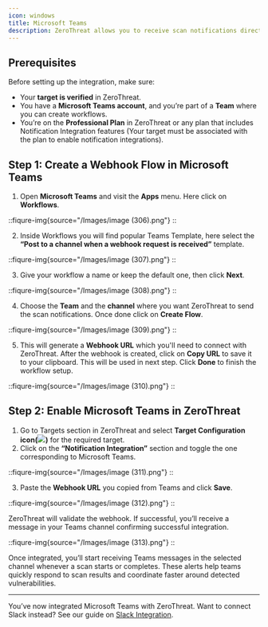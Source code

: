 ```yaml
---
icon: windows
title: Microsoft Teams
description: ZeroThreat allows you to receive scan notifications directly in your **Microsoft Teams** channel. This integration helps your team stay updated when a scan **starts** and when it **completes**, so developers and security engineers can respond more quickly to potential issues.
---
```



## Prerequisites

Before setting up the integration, make sure:

* Your **target is verified** in ZeroThreat.
* You have a **Microsoft Teams account**, and you’re part of a **Team** where you can create workflows.
* You’re on the **Professional Plan** in ZeroThreat or any plan that includes Notification Integration features (Your target must be associated with the plan to enable notification integrations).

## Step 1: Create a Webhook Flow in Microsoft Teams

1. Open **Microsoft Teams** and visit the **Apps** menu. Here click on **Workflows**.

::fiqure-img{source="/Images/image (306).png"}
::


2. Inside Workflows you will find popular Teams Template, here select the **“Post to a channel when a webhook request is received”** template.

::fiqure-img{source="/Images/image (307).png"}
::
<!-- <figure><img src="../../.gitbook/assets/MicrosoftTeams-image (41).png" alt="" width="563"><figcaption></figcaption></figure> -->

3. Give your workflow a name or keep the default one, then click **Next**.

::fiqure-img{source="/Images/image (308).png"}
::
<!-- <figure><img src="../../.gitbook/assets/MicrosoftTeams-image (42).png" alt="" width="563"><figcaption></figcaption></figure> -->

4. Choose the **Team** and the **channel** where you want ZeroThreat to send the scan notifications. Once done click on **Create Flow**.

::fiqure-img{source="/Images/image (309).png"}
::
<!-- <figure><img src="../../.gitbook/assets/MicrosoftTeams-image (43).png" alt="" width="563"><figcaption></figcaption></figure> -->

5. This will generate a **Webhook URL** which you'll need to connect with ZeroThreat. After the webhook is created, click on **Copy URL** to save it to your clipboard. This will be used in next step. Click **Done** to finish the workflow setup.

::fiqure-img{source="/Images/image (310).png"}
::
<!-- <figure><img src="../../.gitbook/assets/MicrosoftTeams-image (44).png" alt="" width="563"><figcaption></figcaption></figure> -->

## Step 2: Enable Microsoft Teams in ZeroThreat

1. Go to Targets section in ZeroThreat and select **Target Configuration icon(**![](https://zerothreat.gitbook.io/docs-zerothreat/~gitbook/image?url=https%3A%2F%2F1825008717-files.gitbook.io%2F%7E%2Ffiles%2Fv0%2Fb%2Fgitbook-x-prod.appspot.com%2Fo%2Fspaces%252Fs6Y7hKb1RwZWFZo4EnUm%252Fuploads%252FtaohR9JPkUs0vnqfHRHH%252Fimage.png%3Falt%3Dmedia%26token%3Db2562110-5546-446b-902e-04f434a7b053\&width=32\&dpr=4\&quality=100\&sign=de08bbb8\&sv=2)**)** for the required target.
2. Click on the **“Notification Integration”** section and toggle the one corresponding to Microsoft Teams.

::fiqure-img{source="/Images/image (311).png"}
::
<!-- <figure><img src="../../.gitbook/assets/image (232).png" alt="" width="563"><figcaption></figcaption></figure> -->

3. Paste the **Webhook URL** you copied from Teams and click **Save**.

::fiqure-img{source="/Images/image (312).png"}
::
<!-- <figure><img src="../../.gitbook/assets/image (231).png" alt="" width="480"><figcaption></figcaption></figure> -->

ZeroThreat will validate the webhook. If successful, you’ll receive a message in your Teams channel confirming successful integration.

::fiqure-img{source="/Images/image (313).png"}
::
<!-- <figure><img src="../../.gitbook/assets/Screenshot from 2025-07-17 12-45-13 (1).png" alt="" width="317"><figcaption></figcaption></figure> -->

Once integrated, you’ll start receiving Teams messages in the selected channel whenever a scan starts or completes. These alerts help teams quickly respond to scan results and coordinate faster around detected vulnerabilities.

***

You’ve now integrated Microsoft Teams with ZeroThreat. Want to connect Slack instead? See our guide on [Slack Integration](slack.md).